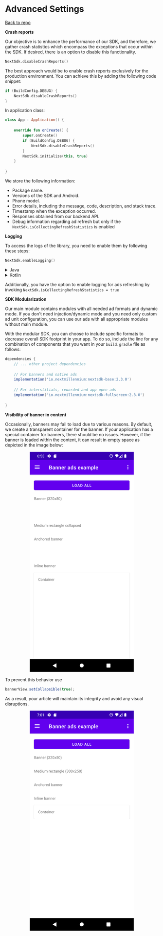 
# Advanced Settings
[Back to repo](https://github.com/nextmillenniummedia/next-sdk-android-example/tree/main)

**Crash reports**


Our objective is to enhance the performance of our SDK, and therefore, we gather crash statistics which encompass the exceptions that occur within the SDK. If desired, there is an option to disable this functionality.
```kotlin
NextSdk.disableCrashReports()
```

The best approach would be to enable crash reports exclusively for the production environment. 
You can achieve this by adding the following code snippet:

```kotlin
if (BuildConfig.DEBUG) {
    NextSdk.disableCrashReports()
}
```

In application class:

```kotlin
class App : Application() {

    override fun onCreate() {
        super.onCreate()
        if (BuildConfig.DEBUG) {
            NextSdk.disableCrashReports()
        }
        NextSdk.initialize(this, true)
    }

}
```

We store the following information:

* Package name.
* Versions of the SDK and Android. 
* Phone model.
* Error details, including the message, code, description, and stack trace.
* Timestamp when the exception occurred.
* Responses obtained from our backend API.
* Debug information regarding ad refresh but only if the `NextSdk.isCollectingRefreshStatistics` is enabled

**Logging**

To access the logs of the library, you need to enable them by following these steps:

```kotlin
NextSdk.enableLogging()
```

<details>

<summary>Java</summary>

```java
import io.nextmillennium.nextsdk.NextBannerView;

public class App extends Application {

    @Override
    public void onCreate() {
        super.onCreate();
        NextSdk.enableLogging();
        NextSdk.initialize(this, true);
    }
}
```

</details>

<details>
<summary>Kotlin</summary>

```kotlin
class App : Application() {

    override fun onCreate() {
        super.onCreate()
        NextSdk.enableLogging()
        NextSdk.initialize(this, true)
    }

}
```

</details>

Additionally, you have the option to enable logging for ads refreshing by invoking
`NextSdk.isCollectingRefreshStatistics = true`

**SDK Modularization**

Our main module contains modules with all needed ad formats and dynamic mode. If you don't need
injection/dynamic mode and you need only custom ad unit configuration, you can use our ads with all
appropriate modules without main module.

With the modular SDK, you can choose to include specific formats to decrease overall SDK footprint
in your app. To do so, include the line for any combination of components that you want in
your `build.gradle` file as follows:

```gradle
dependencies {
    // ... other project dependencies

    // For banners and native ads
    implementation('io.nextmillennium:nextsdk-base:2.3.0')

    // For interstitials, rewarded and app open ads
    implementation('io.nextmillennium:nextsdk-fullscreen:2.3.0')

}
```

**Visibility of banner in content**

Occasionally, banners may fail to load due to various reasons. 
By default, we create a transparent container for the banner. 
If your application has a special container for banners, there should be no issues. 
However, if the banner is loaded within the content, it can result in empty space as depicted in the image below:

<p align="center">
<img src="https://github.com/nextmillenniummedia/next-sdk-android-example/blob/main/docs/assets/empty_space.png" height="720">
</p>

To prevent this behavior use

```java 
bannerView.setCollapsible(true);
```

As a result, your article will maintain its integrity and avoid any visual disruptions.

<p align="center">
<img src="https://github.com/nextmillenniummedia/next-sdk-android-example/blob/main/docs/assets/collapsed.png" height="720">
</p>
